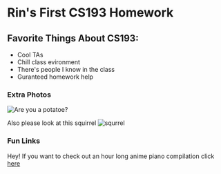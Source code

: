 # Rin's First CS193 Homework



## Favorite Things About CS193:
- Cool TAs
- Chill class evironment
- There's people I know in the class
- Guranteed homework help



### Extra Photos
![Are you a potatoe?](https://user-images.githubusercontent.com/112235129/187077303-4143979d-bcc4-4f0c-9b3f-ce87164fb6a9.jpeg)

Also please look at this squirrel
![squrrel](https://user-images.githubusercontent.com/112235129/187093636-2d35559d-750f-4f4e-999c-53c09bceef2d.jpeg)


### Fun Links

Hey! If you want to check out an hour long anime piano compilation click [here](https://www.youtube.com/watch?v=Ot5zRrEYbps&t=2935s&ab_channel=marasy8) 


